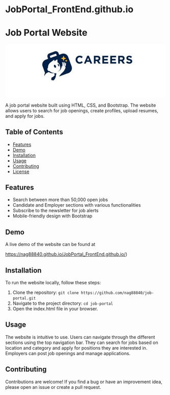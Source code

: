 # JobPortal_FrontEnd.github.io
# Job Portal Website

![Job Portal Website](logo11.jpeg)

A job portal website built using HTML, CSS, and Bootstrap. The website allows users to search for job openings, create profiles, upload resumes, and apply for jobs.

## Table of Contents

- [Features](#features)
- [Demo](#demo)
- [Installation](#installation)
- [Usage](#usage)
- [Contributing](#contributing)
- [License](#license)

## Features

- Search between more than 50,000 open jobs
- Candidate and Employer sections with various functionalities
- Subscribe to the newsletter for job alerts
- Mobile-friendly design with Bootstrap

## Demo

A live demo of the website can be found at  

 https://nag88840.github.io/JobPortal_FrontEnd.github.io/)

## Installation

To run the website locally, follow these steps:

1. Clone the repository: `git clone https://github.com/nag88840/job-portal.git`
2. Navigate to the project directory: `cd job-portal`
3. Open the index.html file in your browser.

## Usage

The website is intuitive to use. Users can navigate through the different sections using the top navigation bar. They can search for jobs based on location and category and apply for positions they are interested in. Employers can post job openings and manage applications.

## Contributing

Contributions are welcome! If you find a bug or have an improvement idea, please open an issue or create a pull request.

 
